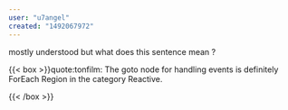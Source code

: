```yaml
---
user: "u7angel"
created: "1492067972"
---
```


mostly understood but what does this sentence mean ?

{{< box >}}quote:tonfilm:
The goto node for handling events is definitely ForEach Region in the category Reactive.
{{< /box >}}
